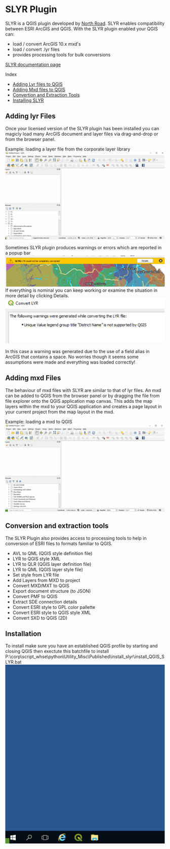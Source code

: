 # SLYR Plugin

SLYR is a QGIS plugin developed by [North Road](https://north-road.com/). SLYR enables compatibility between ESRI ArcGIS and QGIS. With the SLYR plugin enabled your QGIS can:
- load / convert ArcGIS 10.x mxd's
- load / convert .lyr files
- provides processing tools for bulk conversions

[SLYR documentation page](https://north-road.com/slyr/)

Index
* [Adding Lyr files to QGIS](#adding-lyr-files)
* [Adding Mxd files to QGIS](#adding-mxd-files)
* [Convertion and Extraction Tools](#conversion-and-extraction-tools)
* [Installing SLYR](#installation)

## Adding lyr Files
Once your licensed version of the SLYR plugin has been installed you can magicly load many ArcGIS document and layer files via drag-and-drop or from the browser panel. 

Example: loading a layer file from the corporate layer library<br>
![Magnificence!](../images/slyr-add-lyr.gif)

Sometimes SLYR plugin produces warnings or errors which are reported in a popup bar <br>
![Oh-jubjubs!](../images/slyr-warnings-errors.png)
If everything is nominal you can keep working or examine the situation in more detail by clicking Details.
![Click Details](../images/slyr-warning-details.png)

In this case a warning was generated due to the use of a field alias in ArcGIS that contains a space. No worries though it seems some assumptions were made and everything was loaded correctly!

## Adding mxd Files
The behaviour of mxd files with SLYR are similar to that of lyr files. An mxd can be added to QGIS from the browser panel or by dragging the file from file explorer onto the QGIS application map canvas. This adds the map layers within the mxd to your QGIS application and creates a page layout in your current project from the map layout in the mxd.

Example: loading a mxd to QGIS
![Presto!](../images/slyr-load-mxd.gif)

## Conversion and extraction tools
The SLYR Plugin also provides access to processing tools to help in conversion of ESRI files to formats familiar to QGIS.

- AVL to QML (QGIS style definition file)
- LYR to QGIS style XML
- LYR to QLR (QGIS layer definition file)
- LYR to QML (QGIS layer style file)
- Set style from LYR file
- Add Layers from MXD to project
- Convert MXD/MXT to QGIS
- Export document structure (to JSON)
- Convert PMF to QGIS
- Extract SDE connection details
- Convert ESRI style to GPL color pallette
- Convert ESRI style to QGIS style XML
- Convert SXD to QGIS (2D)

## Installation
To install make sure you have an established QGIS profile by starting and closing QGIS then exectute this batchfile to install
P:\corp\script_whse\python\Utility_Misc\Published\install_slyr\install_QGIS_SLYR.bat
![Install](../images/slyr-install.gif)

